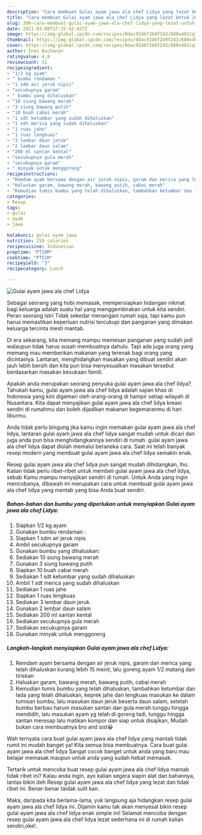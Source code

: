 ```yaml
---
description: "Cara membuat Gulai ayam jawa ala chef Lidya yang lezat Untuk Jualan"
title: "Cara membuat Gulai ayam jawa ala chef Lidya yang lezat Untuk Jualan"
slug: 390-cara-membuat-gulai-ayam-jawa-ala-chef-lidya-yang-lezat-untuk-jualan
date: 2021-03-08T17:15:42.437Z
image: https://img-global.cpcdn.com/recipes/0dac9246f2b9f243/680x482cq70/gulai-ayam-jawa-ala-chef-lidya-foto-resep-utama.jpg
thumbnail: https://img-global.cpcdn.com/recipes/0dac9246f2b9f243/680x482cq70/gulai-ayam-jawa-ala-chef-lidya-foto-resep-utama.jpg
cover: https://img-global.cpcdn.com/recipes/0dac9246f2b9f243/680x482cq70/gulai-ayam-jawa-ala-chef-lidya-foto-resep-utama.jpg
author: Inez Buchanan
ratingvalue: 4.8
reviewcount: 11
recipeingredient:
- "1/2 kg ayam"
- " bumbu rendaman "
- "1 sdm air jeruk nipis"
- "secukupnya garam"
- " bumbu yang dihaluskan"
- "10 siung bawang merah"
- "3 siung bawang putih"
- "10 buah cabai merah"
- "1 sdt ketumbar yang sudah dihaluskan"
- "1 sdt merica yang sudah dihaluskan"
- "1 ruas jahe"
- "1 ruas lengkuas"
- "3 lembar daun jeruk"
- "2 lembar daun salam"
- "200 ml santan kental"
- "secukupnya gula merah"
- "secukupnya garam"
- " minyak untuk menggoreng"
recipeinstructions:
- "Remdam ayam bersama dengan air jeruk nipis, garam dan merica yang telah dihaluskan kurang lebih 15 menit, lalu goreng ayam 1/2 matang dan tiriskan"
- "Haluskan garam, bawang merah, bawang putih, cabai merah"
- "Kemudian tumis bumbu yang telah dihaluskan, tambahkan ketumbar dan lada yang telah dihaluskan, keprek jahe dan lengkuas masukan ke dalam tumisan bumbu, lalu masukan daun jeruk beserta daun salam, setelah bumbu berbau harum masukan santan dan gula merah tunggu hingga mendidih, lalu masukan ayam yg telah di goreng tadi, tunggu hingga santan meresap lalu matikan kompor dan siap untuk disajikan, Mudah bukan cara membuatnya bro and sist😀"
categories:
- Resep
tags:
- gulai
- ayam
- jawa

katakunci: gulai ayam jawa 
nutrition: 259 calories
recipecuisine: Indonesian
preptime: "PT10M"
cooktime: "PT51M"
recipeyield: "3"
recipecategory: Lunch

---
```



![Gulai ayam jawa ala chef Lidya](https://img-global.cpcdn.com/recipes/0dac9246f2b9f243/680x482cq70/gulai-ayam-jawa-ala-chef-lidya-foto-resep-utama.jpg)

Sebagai seorang yang hobi memasak, mempersiapkan hidangan nikmat bagi keluarga adalah suatu hal yang menggembirakan untuk kita sendiri. Peran seorang istri Tidak sekedar menangani rumah saja, tapi kamu pun harus memastikan keperluan nutrisi tercukupi dan panganan yang dimakan keluarga tercinta mesti mantab.

Di era  sekarang, kita memang mampu memesan panganan yang sudah jadi walaupun tidak harus susah membuatnya dahulu. Tapi ada juga orang yang memang mau memberikan makanan yang terenak bagi orang yang dicintainya. Lantaran, menghidangkan masakan yang dibuat sendiri akan jauh lebih bersih dan kita pun bisa menyesuaikan masakan tersebut berdasarkan masakan kesukaan famili. 



Apakah anda merupakan seorang penyuka gulai ayam jawa ala chef lidya?. Tahukah kamu, gulai ayam jawa ala chef lidya adalah sajian khas di Indonesia yang kini digemari oleh orang-orang di hampir setiap wilayah di Nusantara. Kita dapat menyajikan gulai ayam jawa ala chef lidya kreasi sendiri di rumahmu dan boleh dijadikan makanan kegemaranmu di hari liburmu.

Anda tidak perlu bingung jika kamu ingin memakan gulai ayam jawa ala chef lidya, lantaran gulai ayam jawa ala chef lidya sangat mudah untuk dicari dan juga anda pun bisa menghidangkannya sendiri di rumah. gulai ayam jawa ala chef lidya dapat diolah memalui beraneka cara. Saat ini telah banyak resep modern yang membuat gulai ayam jawa ala chef lidya semakin enak.

Resep gulai ayam jawa ala chef lidya pun sangat mudah dihidangkan, lho. Kalian tidak perlu ribet-ribet untuk membeli gulai ayam jawa ala chef lidya, sebab Kamu mampu menyajikan sendiri di rumah. Untuk Anda yang ingin mencobanya, dibawah ini merupakan cara untuk membuat gulai ayam jawa ala chef lidya yang mantab yang bisa Anda buat sendiri.

<!--inarticleads1-->

##### Bahan-bahan dan bumbu yang diperlukan untuk menyiapkan Gulai ayam jawa ala chef Lidya:

1. Siapkan 1/2 kg ayam
1. Gunakan  bumbu rendaman :
1. Siapkan 1 sdm air jeruk nipis
1. Ambil secukupnya garam
1. Gunakan  bumbu yang dihaluskan:
1. Sediakan 10 siung bawang merah
1. Gunakan 3 siung bawang putih
1. Siapkan 10 buah cabai merah
1. Sediakan 1 sdt ketumbar yang sudah dihaluskan
1. Ambil 1 sdt merica yang sudah dihaluskan
1. Sediakan 1 ruas jahe
1. Siapkan 1 ruas lengkuas
1. Sediakan 3 lembar daun jeruk
1. Gunakan 2 lembar daun salam
1. Sediakan 200 ml santan kental
1. Sediakan secukupnya gula merah
1. Sediakan secukupnya garam
1. Gunakan  minyak untuk menggoreng




<!--inarticleads2-->

##### Langkah-langkah menyiapkan Gulai ayam jawa ala chef Lidya:

1. Remdam ayam bersama dengan air jeruk nipis, garam dan merica yang telah dihaluskan kurang lebih 15 menit, lalu goreng ayam 1/2 matang dan tiriskan
1. Haluskan garam, bawang merah, bawang putih, cabai merah
1. Kemudian tumis bumbu yang telah dihaluskan, tambahkan ketumbar dan lada yang telah dihaluskan, keprek jahe dan lengkuas masukan ke dalam tumisan bumbu, lalu masukan daun jeruk beserta daun salam, setelah bumbu berbau harum masukan santan dan gula merah tunggu hingga mendidih, lalu masukan ayam yg telah di goreng tadi, tunggu hingga santan meresap lalu matikan kompor dan siap untuk disajikan, Mudah bukan cara membuatnya bro and sist😀




Wah ternyata cara buat gulai ayam jawa ala chef lidya yang mantab tidak rumit ini mudah banget ya! Kita semua bisa membuatnya. Cara buat gulai ayam jawa ala chef lidya Sangat cocok banget untuk anda yang baru mau belajar memasak maupun untuk anda yang sudah hebat memasak.

Tertarik untuk mencoba buat resep gulai ayam jawa ala chef lidya mantab tidak ribet ini? Kalau anda ingin, ayo kalian segera siapin alat dan bahannya, lantas bikin deh Resep gulai ayam jawa ala chef lidya yang lezat dan tidak ribet ini. Benar-benar taidak sulit kan. 

Maka, daripada kita berlama-lama, yuk langsung aja hidangkan resep gulai ayam jawa ala chef lidya ini. Dijamin kamu tak akan menyesal bikin resep gulai ayam jawa ala chef lidya enak simple ini! Selamat mencoba dengan resep gulai ayam jawa ala chef lidya lezat sederhana ini di rumah kalian sendiri,oke!.

